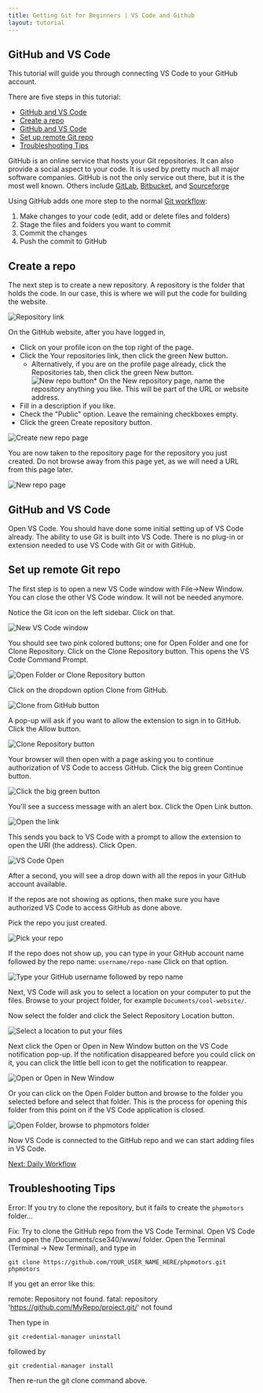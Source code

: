 ```yaml
---
title: Getting Git for Beginners | VS Code and Github
layout: tutorial
---
```

## GitHub and VS Code

This tutorial will guide you through connecting VS Code to your GitHub account.

There are five steps in this tutorial:

- [GitHub and VS Code](#github-and-vs-code)
- [Create a repo](#create-a-repo)
- [GitHub and VS Code](#github-and-vs-code-1)
- [Set up remote Git repo](#set-up-remote-git-repo)
- [Troubleshooting Tips](#troubleshooting-tips)

GitHub is an online service that hosts your Git repositories. It can also
provide a social aspect to your code. It is used by pretty much all major
software companies. GitHub is not the only service out there, but it is the most
well known. Others include [GitLab](https://about.gitlab.com/),
[Bitbucket](https://bitbucket.org/product), and
[Sourceforge](https://sourceforge.net/)

Using GitHub adds one more step to the normal [Git workflow](daily-workflow.html):

1.  Make changes to your code (edit, add or delete files and folders)
2.  Stage the files and folders you want to commit
3.  Commit the changes
4.  Push the commit to GitHub

## Create a repo

The next step is to create a new repository. A repository is the folder that holds the code. In our case, this is where we will put the code for building the website.

![Repository link](../assets/images/github-vscode/repository.png)

On the GitHub website, after you have logged in,

*   Click on your profile icon on the top right of the page.
*   Click the Your repositories link, then click the green New button.
    *   Alternatively, if you are on the profile page already, click the Repositories tab, then click the green New button.
![New repo button](../assets/images/github-vscode/new-repo-button.png)*   On the New repository page, name the repository anything you like. This will be part of the URL or website address.
*   Fill in a description if you like.
*   Check the "Public" option. Leave the remaining checkboxes empty.
*   Click the green Create repository button.

![Create new repo page](../assets/images/github-vscode/create-new-repo.png)

You are now taken to the repository page for the repository you just created. Do not browse away from this page yet, as we will need a URL from this page later.

![New repo page](../assets/images/github-vscode/new-repo-page.png)

## GitHub and VS Code

Open VS Code. You should have done some initial setting up of VS Code already. The ability to use Git is built into VS Code. There is no plug-in or extension needed to use VS Code with Git or with GitHub.

## Set up remote Git repo

The first step is to open a new VS Code window with File->New Window. You can close the other VS Code window. It will not be needed anymore.

Notice the Git icon on the left sidebar. Click on that.

![New VS Code window](../assets/images/github-vscode/new-vscode-window.png)

You should see two pink colored buttons; one for Open Folder and one for Clone Repository. Click on the Clone Repository button. This opens the VS Code Command Prompt.

![Open Folder or Clone Repository button](../assets/images/github-vscode/git-open-repo.png)

Click on the dropdown option Clone from GitHub.

![Clone from GitHub button](../assets/images/github-vscode/clone-from-github.png)

A pop-up will ask if you want to allow the extension to sign in to GitHub. Click the Allow button.

![Clone Repository button](../assets/images/github-vscode/allow-github.png)

Your browser will then open with a page asking you to continue authorization of VS Code to access GitHub. Click the big green Continue button.

![Click the big green button](../assets/images/github-vscode/authorize-vscode.png)

You'll see a success message with an alert box. Click the Open Link button.

![Open the link](../assets/images/github-vscode/open-link.png)

This sends you back to VS Code with a prompt to allow the extension to open the URI (the address). Click Open.

![VS Code Open](../assets/images/github-vscode/vscode-open.png)

After a second, you will see a drop down with all the repos in your GitHub account available.

If the repos are not showing as options, then make sure you have authorized VS Code to access GitHub as done above.

Pick the repo you just created.

![Pick your repo](../assets/images/github-vscode/pick-repo.png)

If the repo does not show up, you can type in your GitHub account name followed by the repo name: `username/repo-name` Click on that option.

![Type your GitHub username followed by repo name](../assets/images/github-vscode/type-repo.png)

Next, VS Code will ask you to select a location on your computer to put the files. Browse to your project folder, for example `Documents/cool-website/`.

Now select the folder and click the Select Repository Location button.

![Select a location to put your files](../assets/images/github-vscode/select-location.png)

Next click the Open or Open in New Window button on the VS Code notification pop-up. If the notification disappeared before you could click on it, you can click the little bell icon to get the notification to reappear.

![Open or Open in New Window](../assets/images/github-vscode/open-in-vscode.png)

Or you can click on the Open Folder button and browse to the folder you selected before and select that folder. This is the process for opening this folder from this point on if the VS Code application is closed.

![Open Folder, browse to phpmotors folder](../assets/images/github-vscode/open-phpmotors-folder.png)

Now VS Code is connected to the GitHub repo and we can start adding files in VS Code.


<a class="button" href="daily-workflow.html">Next: Daily Workflow</a>

## Troubleshooting Tips

Error: If you try to clone the repository, but it fails to create the `phpmotors` folder...

Fix: Try to clone the GitHub repo from the VS Code Terminal. Open VS Code and open the /Documents/cse340/www/ folder. Open the Terminal (Terminal -> New Terminal), and type in

`git clone https://github.com/YOUR_USER_NAME_HERE/phpmotors.git phpmotors`

If you get an error like this:

remote: Repository not found. fatal: repository 'https://github.com/MyRepo/project.git/' not found

Then type in

`git credential-manager uninstall`

followed by

`git credential-manager install`

Then re-run the git clone command above.